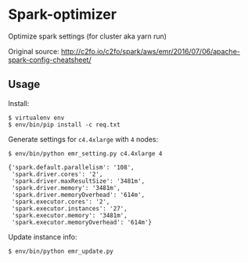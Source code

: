 # Spark-optimizer

Optimize spark settings (for cluster aka yarn run)

Original source: http://c2fo.io/c2fo/spark/aws/emr/2016/07/06/apache-spark-config-cheatsheet/

## Usage

Install:

    $ virtualenv env
    $ env/bin/pip install -c req.txt

Generate settings for `c4.4xlarge` with `4` nodes:

    $ env/bin/python emr_setting.py c4.4xlarge 4

    {'spark.default.parallelism': '108',
     'spark.driver.cores': '2',
     'spark.driver.maxResultSize': '3481m',
     'spark.driver.memory': '3481m',
     'spark.driver.memoryOverhead': '614m',
     'spark.executor.cores': '2',
     'spark.executor.instances': '27',
     'spark.executor.memory': '3481m',
     'spark.executor.memoryOverhead': '614m'}

Update instance info:

    $ env/bin/python emr_update.py
